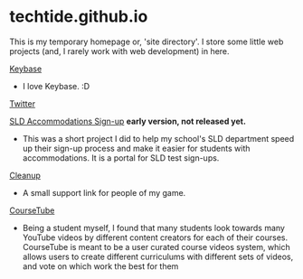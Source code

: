 # techtide.github.io

This is my temporary homepage or, 'site directory'. I store some little web projects (and, I rarely work with web development) in here.

[Keybase](https://keybase.io/techtide)
* I love Keybase. :D

[Twitter](https://twitter.com/computer_time)

[SLD Accommodations Sign-up](https://techtide.github.io/sld) **early version, not released yet.**
* This was a short project I did to help my school's SLD department speed up their sign-up process and make it easier for students with accommodations. It is a portal for SLD test sign-ups.

[Cleanup](https://techtide.github.io/cleanup.html)
* A small support link for people of my game.

[CourseTube](https://techtide.github.io/coursetube)
* Being a student myself, I found that many students look towards many YouTube videos by different content creators for each of their courses. CourseTube is meant to be a user curated course videos system, which allows users to create different curriculums with different sets of videos, and vote on which work the best for them
